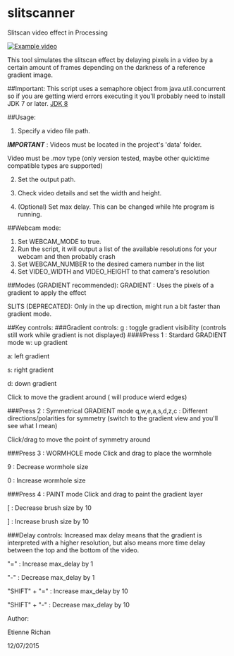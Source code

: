 # slitscanner
Slitscan video effect in Processing

[![Example video ](https://www.youtube.com/watch?v=cNnaRpf-W5U/0.jpg)](https://www.youtube.com/watch?v=cNnaRpf-W5U)


This tool simulates the slitscan effect by delaying pixels in a video by a certain amount of frames depending on the darkness of a reference gradient image.

##Important:
This script uses a semaphore object from java.util.concurrent so if you are getting wierd errors executing it you'll probably need to install JDK 7 or later.
[JDK 8](http://www.oracle.com/technetwork/java/javase/downloads/jdk8-downloads-2133151.html)

##Usage:
1. Specify a video file path. 

  ***IMPORTANT*** : Videos must be located in the project's 'data' folder. 
  
  Video must be .mov type (only version tested, maybe other quicktime compatible types are supported)

2. Set the output path.

3. Check video details and set the width and height.

4. (Optional) Set max delay. This can be changed while hte program is running.


##Webcam mode:
  1. Set WEBCAM_MODE to true.
  2. Run the script, it will output a list of the available resolutions for your webcam and then probably crash
  3. Set WEBCAM_NUMBER to the desired camera number in the list
  4. Set VIDEO_WIDTH and VIDEO_HEIGHT to that camera's resolution


##Modes (GRADIENT recommended):
  GRADIENT : Uses the pixels of a gradient to apply the effect
  
  SLITS (DEPRECATED): Only in the up direction, might run a bit faster than gradient mode. 


##Key controls:
###Gradient controls:
g : toggle gradient visibility (controls still work while gradient is not displayed)
####Press 1 : Stardard GRADIENT mode
  w: up gradient

  a: left gradient

  s: right gradient

  d: down gradient

  Click to move the gradient around ( will produce wierd edges)

###Press 2 : Symmetrical GRADIENT mode
  q,w,e,a,s,d,z,c : Different directions/polarities for symmetry 
  (switch to the gradient view and you'll see what I mean)

  Click/drag to move the point of symmetry around


###Press 3 : WORMHOLE mode
  Click and drag to place the wormhole 

  9 : Decrease wormhole size
  
  0 : Increase wormhole size

###Press 4 : PAINT mode
  Click and drag to paint the gradient layer

  [ : Decrease brush size by 10
  
  ] : Increase brush size by 10

###Delay controls:
 Increased max delay means that the gradient is interpreted with a higher resolution, but also means more time delay between the top and the bottom of the video. 

  "=" : Increase max_delay by 1
  
  "-" : Decrease max_delay by 1
  
  "SHIFT" + "=" : Increase max_delay by 10

  "SHIFT" + "-" : Decrease max_delay by 10
  

Author:

Etienne Richan

12/07/2015